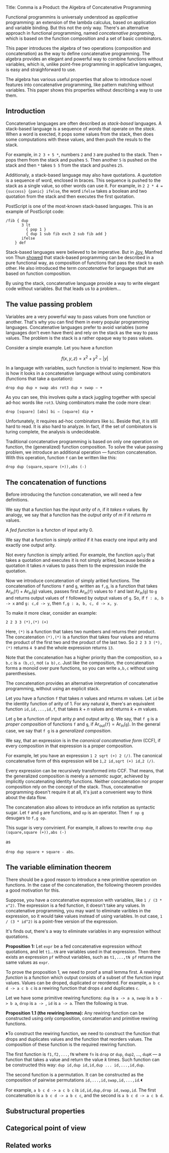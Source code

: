 Title: Comma is a Product: the Algebra of Concatenative Programming

Functional programmins is universaly understood as *applicative* programming: an extension of the lambda calculus, based on application and variable binding. But this not the only way. There's an alternative approach in functional programming, named *concatenative programing*, which is based on the function composition and a set of basic combinators.

This paper introduces the algebra of two operations (composition and concatenation) as the way to define concatenative programming. The algebra provides an elegant and powerful way to combine functions without variables, which is, unlike point-free programming in applicative languages, is easy and straighforward to use.

The algebra has various useful properties that allow to introduce novel features into concatenative programming, like pattern matching without variables. This paper shows this properties without describing a way to use them.

## Introduction

Concatenative languages are often described as *stack-based* languages. A stack-based language is a sequence of *words* that operate on the *stack*. When a word is exected, it pops some values from the stack, then does some computations with these values, and then push the resuls to the stack.

For example, in `2 3 + 5 *`, numbers `2` and `3` are pushed to the stack. Then `+` pops them from the stack and pushes `5`. Then another `5` is pushed on the stack and then `*` takes `5 5` from the stack and pushes `25`.

Additionaly, a stack-based language may also have quotations. A *quotation* is a sequence of word, enclosed in braces. This sequence is pushed to the stack as a single value, so other words can use it. For example, in `2 2 * 4 = {success} {panic} ifelse`, the word `ifelse` takes a boolean and two quotation from the stack and then executes the first quotation.

PostScript is one of the most-known stack-based languages. This is an example of PostScript code:

```
/fib { dup
       3 lt
         { pop 1 }
         { dup 1 sub fib exch 2 sub fib add }
       ifelse
    } def
```

Stack-based languages were believed to be imperative. But in [Joy](http://www.kevinalbrecht.com/code/joy-mirror/joy.html), Manfred von Thun [showed](http://www.kevinalbrecht.com/code/joy-mirror/j02maf.html) that stack-based programming can be described in a pure functional way, as composition of functions that pass the stack to eash other. He also introduced the term *concatenative* for languages that are based on function composition.

By using the stack, concatenative language provide a way to write elegant code without variables. But that leads us to a problem...

## The value passing problem

Variables are a very powerful way to pass values from one function or another. That's why you can find them in every popular programming languages. Concatenative languages prefer to avoid variables (some languages don't even have then) and rely on the stack as the way to pass values. The problem is the stack is a rather opaque way to pass values.

Consider a simple example. Let you have a function

$$f(x, y, z) = x^2 + y^2 - |y|$$

In a language with variables, such function is trivial to implement. Now this is how it looks in a concatenative language without using combinators (functions that take a quotation):

```
drop dup dup × swap abs rot3 dup × swap − +
```

As you can see, this involves quite a stack juggling together with special ad-hoc words like `rot3`. Using combinators make the code more clear:

```
drop [square] [abs] bi − [square] dip +
```

Unfortunately, it requires ad-hoc combinators like `bi`. Beside that, it is still hard to read. It is also hard to analyze. In fact, if the set of combinators is turing complete, the analysis is undecideable.

Traditional concatenative programming is based on only one operation on function, the (generalized) function composition. To solve the value passing problem, we introduce an additional operation — function concatenation. With this operation, function `f` can be written like this:

```
drop dup (square,square (+)),abs (-)
```

## The concatenation of functions

Before introducing the function concatenation, we will need a few definitions.

We say that a function has the *input arity* of $n$, if it *takes* $n$ values. By analogy, we say that a function has the *output arity* of $m$ if it *returns* $m$ values.

A *fed function* is a functon of input arity 0.

We say that a function is *simply aritied* if it has exacty one input arity and exactly one output arity.

Not every function is simply aritied. For example, the function `apply` that takes a quotation and executes it is not simply aritied, because beside a quotation it takes $n$ values to pass them to the expression inside the quotation.

Now we introduce concatenation of simply aritied functions. The concatenation of functions `f` and `g`, written as `f,g`, is a function that takes $\operatorname{Ar_{in}}(\texttt f) + \operatorname{Ar_{in}}(\texttt g)$ values, passes first $\operatorname{Ar_{in}}(\texttt f)$ values to `f` and last $\operatorname{Ar_{in}}(\texttt g)$ to `g` and returns output values of `f` followed by output values of `g`. So, if `f : a, b -> x` and `g: c,d -> y`, then `f,g : a, b, c, d -> x, y`.

To make it more clear, consider an example:

```
2 2 3 3 (*),(*) (+)
```

Here, `(*)` is a function that takes two numbers and returns their product. The concatenation `(*),(*)` is a function that takes four values and returns the product of the first two and the product of the last two. So `2 2 3 3 (*),(*)` returns `4 9` and the whole expression returns `13`.

Note that the concatenation has a higher priority than the composition, so `a b,c` is `a (b,c)`, not `(a b),c`. Just like the composition, the concatenation forms a monoid over pure functions, so you can write `a,b,c` without using parenthesises.

The concatenation provides an alternative interpretation of concatenative programming, without using an explicit stack.

Let you have a function `f` that takes $n$ values and returns $m$ values. Let `id` be the identity function of arity of 1. For any natural $k$, there's an equivalent function `id,id,...,id,f`, that takes $k + n$ values and returns $k + m$ values.

Let `g` be a function of input arity $p$ and output arity $q$. We say, that `f g` is a *proper composition* of functions `f` and `g`, if $\operatorname{Ar_{out}}(\texttt f) = \operatorname{Ar_{in}}(\texttt g)$. In the general case, we say that `f g` is a *generalized composition*.

We say, that an expression is in the *canonical concatenative form* (CCF), if every composition in that expression is a proper composition.

For example, let you have an expression `1 2 sqrt (+) 2 (/)`. The canonical concatenative form of this expression will be `1,2 id,sqrt (+) id,2 (/)`.

Every expression can be recursively transformed into CCF. That means, that the generalized composition is merely a *semantic sugar*, achieved by implicitly concatenating identity functions. Neither concatenation nor proper composition rely on the concept of the stack. Thus, concatenative programming doesn't require it at all, it's just a convenient way to think about the data flow.

The concatenation also allows to introduce an infix notation as syntactic sugar. Let `f` and `g` are functions, and `op` is an operator. Then `f op g` desugars to `f,g op`.

This sugar is very convinient. For example, it allows to rewrite
`drop dup (square,square (+)),abs (-)`

as

`drop dup square + square - abs`.

## The variable elimination theorem

There should be a good reason to introduce a new primitive operation on functions. In the case of the concatenation, the following theorem provides a good motivation for this.

Suppose, you have a concatenative expression with variables, like `1 / (3 * x^2)`. The expression is a fed function, it doesn't take any values. In concatenative programming, you may want to eliminate varibles in the expression, so it would take values instead of using variables. In out case, `1 / (3 * id^2)` is a point-free version of the expression.

It's finds out, there's a way to eliminate variables in any expression without quotations.

**Proposition 1:** Let `expr` be a fed concatenative expression without quotations, and let `t1`...`tN` are variables used in that expression. Then there exists an expression `pf`  without variables, such as `t1,...,tN pf` returns the same values as `expr`.

To prove the proposition 1, we need to proof a small lemma first. A *rewiring function* is a function which output consists of a subset of the function input values. Values can be droped, duplicated or reordered. For example, `a b c d -> a c b c`  is a rewiring function that drops `d` and duplicates `c`.

Let we have some primitive rewiring functions: `dup` is `a -> a a`, `swap` is `a b -> b a`, `drop` is `a -> `, `id` is `a -> a`. Then the following is true.

**Proposition 1.1 (the rewiring lemma):** Any rewiring function can be constructed using only composition, concatenation and primitive rewiring functions.

⏵To construct the rewiring function, we need to construct the function that drops and duplicates values and the function that reorders values. The composition of these function is the required rewiring function.

The first function is `f1,f2,...,fN` where `fn` is `drop` or `dup`, `dup2`, ..., `dupK` — a function that takes a value and return the value $k$ times. Such function can be constructed this way: `dup id,dup id,id,dup ... id,...,id,dup`.

The second function is a permutation. It can be constructed as the composition of pairwise permutations `id,...,id,swap,id,...,id`.⏴

For example,  `a b c d -> a c b c` is `id,id,dup,drop id,swap,id`. The first concatenation is `a b c d -> a b c c`, and the second is `a b c d -> a c b d`. 

## Substructural properties

## Categorical point of view

## Related works
